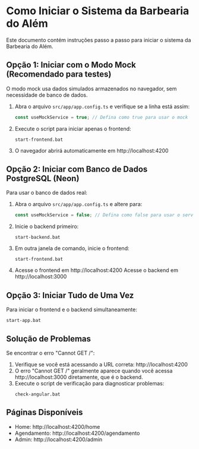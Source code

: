 # Como Iniciar o Sistema da Barbearia do Além

Este documento contém instruções passo a passo para iniciar o sistema da Barbearia do Além.

## Opção 1: Iniciar com o Modo Mock (Recomendado para testes)

O modo mock usa dados simulados armazenados no navegador, sem necessidade de banco de dados.

1. Abra o arquivo `src/app/app.config.ts` e verifique se a linha está assim:
   ```typescript
   const useMockService = true; // Defina como true para usar o mock
   ```

2. Execute o script para iniciar apenas o frontend:
   ```
   start-frontend.bat
   ```

3. O navegador abrirá automaticamente em http://localhost:4200

## Opção 2: Iniciar com Banco de Dados PostgreSQL (Neon)

Para usar o banco de dados real:

1. Abra o arquivo `src/app/app.config.ts` e altere para:
   ```typescript
   const useMockService = false; // Defina como false para usar o serviço real
   ```

2. Inicie o backend primeiro:
   ```
   start-backend.bat
   ```

3. Em outra janela de comando, inicie o frontend:
   ```
   start-frontend.bat
   ```

4. Acesse o frontend em http://localhost:4200
   Acesse o backend em http://localhost:3000

## Opção 3: Iniciar Tudo de Uma Vez

Para iniciar o frontend e o backend simultaneamente:

```
start-app.bat
```

## Solução de Problemas

Se encontrar o erro "Cannot GET /":

1. Verifique se você está acessando a URL correta: http://localhost:4200
2. O erro "Cannot GET /" geralmente aparece quando você acessa http://localhost:3000 diretamente, que é o backend.
3. Execute o script de verificação para diagnosticar problemas:
   ```
   check-angular.bat
   ```

## Páginas Disponíveis

- Home: http://localhost:4200/home
- Agendamento: http://localhost:4200/agendamento
- Admin: http://localhost:4200/admin